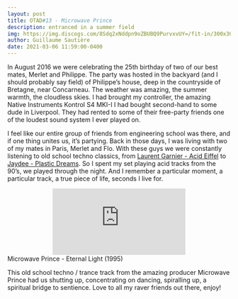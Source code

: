 ```yaml
---
layout: post
title: OTAD#13 - Microwave Prince
description: entranced in a summer field
img: https://img.discogs.com/8Sdq2xNddpn9oZBUBQ9PurvxvUY=/fit-in/300x300/filters:strip_icc():format(jpeg):mode_rgb():quality(40)/discogs-images/R-32837-1412010403-6851.jpeg.jpg
author: Guillaume Sautière
date: 2021-03-06 11:59:00-0400
---
```


In August 2016 we were celebrating the 25th birthday of two of our best mates, Merlet and Philippe. The party was hosted in the backyard (and I should probably say field) of Philippe’s house, deep in the countryside of Bretagne, near Concarneau. The weather was amazing, the summer warmth, the cloudless skies. I had brought my controller, the amazing Native Instruments Kontrol S4 MKI-I I had bought second-hand to some dude in Liverpool. They had rented to some of their free-party friends one of the loudest sound system I ever played on.

I feel like our entire group of friends from engineering school was there, and if one thing unites us, it’s partying. Back in those days, I was living with two of my mates in Paris, Merlet and Flo. With these guys we were constantly listening to old school techno classics, from [Laurent Garnier - Acid Eiffel](https://youtu.be/VO_PAy3x5UU) to [Jaydee - Plastic Dreams](https://youtu.be/UwPKi1H8t9M). So I spent my set playing acid tracks from the 90’s, we played through the night. And I remember a particular moment, a particular track, a true piece of life, seconds I live for.

<div class="row">
    <div class="col-sm mt-3 mt-md-0 video" align="center">
        <iframe src="https://www.youtube.com/embed/WJXBymfr1zI" frameborder="0" allow="accelerometer; autoplay; encrypted-media; gyroscope; picture-in-picture" allowfullscreen></iframe>
    </div>
</div>

<div class="caption">
    Microwave Prince - Eternal Light (1995)
</div>

This old school techno / trance track from the amazing producer Microwave Prince had us shutting up, concentrating on dancing, spiralling up, a spiritual bridge to sentience. Love to all my raver friends out there, enjoy!
